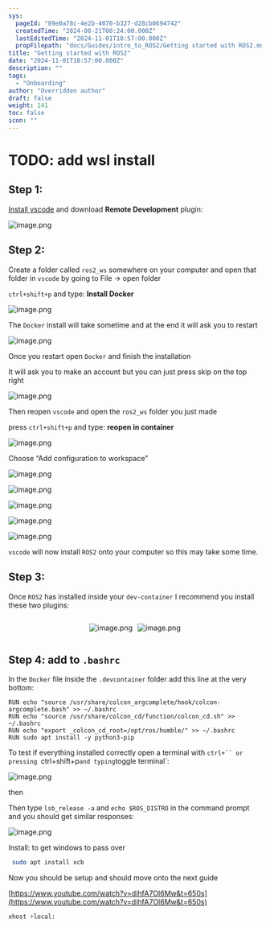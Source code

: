 ```yaml
---
sys:
  pageId: "89e0a78c-4e2b-4070-b327-d28cb0694742"
  createdTime: "2024-08-21T00:24:00.000Z"
  lastEditedTime: "2024-11-01T18:57:00.000Z"
  propFilepath: "docs/Guides/intro_to_ROS2/Getting started with ROS2.md"
title: "Getting started with ROS2"
date: "2024-11-01T18:57:00.000Z"
description: ""
tags:
  - "Onboarding"
author: "Overridden author"
draft: false
weight: 141
toc: false
icon: ""
---
```


# TODO: add wsl install

## Step 1:

[Install vscode](https://code.visualstudio.com/download) and download **Remote Development** plugin:

![image.png](https://prod-files-secure.s3.us-west-2.amazonaws.com/d518164a-d88e-44d1-a4ee-3adb3bd8bce0/efb52993-1881-4a40-b95e-6f020334f022/image.png?X-Amz-Algorithm=AWS4-HMAC-SHA256&X-Amz-Content-Sha256=UNSIGNED-PAYLOAD&X-Amz-Credential=ASIAZI2LB4663LOCAYDG%2F20250322%2Fus-west-2%2Fs3%2Faws4_request&X-Amz-Date=20250322T110113Z&X-Amz-Expires=3600&X-Amz-Security-Token=IQoJb3JpZ2luX2VjEGMaCXVzLXdlc3QtMiJHMEUCIHdezpqzdyVkpLcvPPa237vuoirWqPtDLAx6ay60dVSxAiEAyovbo%2FMctBrXVl6mfwlgdnzYRsbCPGWtcFWJCcoAblUqiAQIvP%2F%2F%2F%2F%2F%2F%2F%2F%2F%2FARAAGgw2Mzc0MjMxODM4MDUiDDu3%2Bb%2B4tVeLrkyiKSrcA%2FcnCiVCLCGI8vNqjmLsHCqLfL1QbPFabnaiX8FtYzrDX6Tn69FMxsiownOBU5J7xuL52fK1tg6qJyNr4t3Z5MSF%2FgeLha%2BMf3nMRaoty%2BMLUB1E5GoKRKDOEC1i3sESaBZvw5uJm%2Bp1nZ3wxW8UZZ5XKqY%2Bm%2BORVgQ2xKXCh9fg0%2BIPusZtWFJmSDVYIE7Czqviqvf%2Fs8bqVRwR%2BH%2F8Z7vdPVPtvZ%2BM4Igt26NQxfeZjzx4ZNZlJaiGQfTfkaZiZz%2F1klcuCOsb0sXsj2GGpKY%2BO7lKS3OkDLJIeeWGS0871vXWKscSLnR58W9gHv5Q6n7%2FzpB%2BR%2B6chsqIOvJ3cWMBmbQJom%2BOesTN7qzCUWVTou9vrAPX3r9mdWcJ5NRSE3fJFm44YSvl0UtBEbXA8qT%2Fb2RIp3VZDFfPhj0DuQqO6CSADrk%2BHz0gtDQYtEHBYeiLImM0IzxG1aflynBJmEJ2jATOOiwrYvVy5v9o%2Fl2XsOsMeKMwOHDxqKwqnu8ZW8SbOg6s2zXTWvzP08vsxDX02SDF%2BZZ3nmbGKeBurVM%2BY0vUq43zYM4EbZyC4hvMk%2FPz8%2BkubPAOHP9egTSXfQJtcFIdzcZO3PNMxrYcQM9%2BApUWEzfcFYUrXEvZMOqt%2Br4GOqUBRfWHSVuKsrnYCBzjuJWRN3zylE9ZE9GcwszamP3ua9b9nyI8V%2Bc0Z9r%2BuISyhBmL032VGLe0%2FaoNJ4zJvBdYXpKnnA3ICY7neei9IrvGSn%2B8TdcBRib9qlPZz%2BK0%2B2zwI7PSi7Kranq2VwcXkW8eB4bPlxruwlz6qE7Lbau4%2BtzFrV7RM8E0cTeeQNuoODw1mKfjCQ%2FaRwNHx2nTvdZepDV0wNw6&X-Amz-Signature=63642518fce83b8c6fa22885bf7941a103dc83a264b6ea5a36235e0c649a66ab&X-Amz-SignedHeaders=host&x-id=GetObject)

## Step 2:

Create a folder called `ros2_ws` somewhere on your computer and open that folder in `vscode` by going to File → open folder 

`ctrl+shift+p` and type: **Install Docker**

![image.png](https://prod-files-secure.s3.us-west-2.amazonaws.com/d518164a-d88e-44d1-a4ee-3adb3bd8bce0/2269dc0e-1cd5-47ff-bceb-c04ad9b2eab0/image.png?X-Amz-Algorithm=AWS4-HMAC-SHA256&X-Amz-Content-Sha256=UNSIGNED-PAYLOAD&X-Amz-Credential=ASIAZI2LB4663LOCAYDG%2F20250322%2Fus-west-2%2Fs3%2Faws4_request&X-Amz-Date=20250322T110112Z&X-Amz-Expires=3600&X-Amz-Security-Token=IQoJb3JpZ2luX2VjEGMaCXVzLXdlc3QtMiJHMEUCIHdezpqzdyVkpLcvPPa237vuoirWqPtDLAx6ay60dVSxAiEAyovbo%2FMctBrXVl6mfwlgdnzYRsbCPGWtcFWJCcoAblUqiAQIvP%2F%2F%2F%2F%2F%2F%2F%2F%2F%2FARAAGgw2Mzc0MjMxODM4MDUiDDu3%2Bb%2B4tVeLrkyiKSrcA%2FcnCiVCLCGI8vNqjmLsHCqLfL1QbPFabnaiX8FtYzrDX6Tn69FMxsiownOBU5J7xuL52fK1tg6qJyNr4t3Z5MSF%2FgeLha%2BMf3nMRaoty%2BMLUB1E5GoKRKDOEC1i3sESaBZvw5uJm%2Bp1nZ3wxW8UZZ5XKqY%2Bm%2BORVgQ2xKXCh9fg0%2BIPusZtWFJmSDVYIE7Czqviqvf%2Fs8bqVRwR%2BH%2F8Z7vdPVPtvZ%2BM4Igt26NQxfeZjzx4ZNZlJaiGQfTfkaZiZz%2F1klcuCOsb0sXsj2GGpKY%2BO7lKS3OkDLJIeeWGS0871vXWKscSLnR58W9gHv5Q6n7%2FzpB%2BR%2B6chsqIOvJ3cWMBmbQJom%2BOesTN7qzCUWVTou9vrAPX3r9mdWcJ5NRSE3fJFm44YSvl0UtBEbXA8qT%2Fb2RIp3VZDFfPhj0DuQqO6CSADrk%2BHz0gtDQYtEHBYeiLImM0IzxG1aflynBJmEJ2jATOOiwrYvVy5v9o%2Fl2XsOsMeKMwOHDxqKwqnu8ZW8SbOg6s2zXTWvzP08vsxDX02SDF%2BZZ3nmbGKeBurVM%2BY0vUq43zYM4EbZyC4hvMk%2FPz8%2BkubPAOHP9egTSXfQJtcFIdzcZO3PNMxrYcQM9%2BApUWEzfcFYUrXEvZMOqt%2Br4GOqUBRfWHSVuKsrnYCBzjuJWRN3zylE9ZE9GcwszamP3ua9b9nyI8V%2Bc0Z9r%2BuISyhBmL032VGLe0%2FaoNJ4zJvBdYXpKnnA3ICY7neei9IrvGSn%2B8TdcBRib9qlPZz%2BK0%2B2zwI7PSi7Kranq2VwcXkW8eB4bPlxruwlz6qE7Lbau4%2BtzFrV7RM8E0cTeeQNuoODw1mKfjCQ%2FaRwNHx2nTvdZepDV0wNw6&X-Amz-Signature=3a59758b784e40e936a2fdfef70c93d474742c68b9fd25fd20ba98fe243666da&X-Amz-SignedHeaders=host&x-id=GetObject)

The `Docker` install will take sometime and at the end it will ask you to restart

![image.png](https://prod-files-secure.s3.us-west-2.amazonaws.com/d518164a-d88e-44d1-a4ee-3adb3bd8bce0/ed233f78-be33-4b1f-b89c-9c346c0e961e/image.png?X-Amz-Algorithm=AWS4-HMAC-SHA256&X-Amz-Content-Sha256=UNSIGNED-PAYLOAD&X-Amz-Credential=ASIAZI2LB4663LOCAYDG%2F20250322%2Fus-west-2%2Fs3%2Faws4_request&X-Amz-Date=20250322T110113Z&X-Amz-Expires=3600&X-Amz-Security-Token=IQoJb3JpZ2luX2VjEGMaCXVzLXdlc3QtMiJHMEUCIHdezpqzdyVkpLcvPPa237vuoirWqPtDLAx6ay60dVSxAiEAyovbo%2FMctBrXVl6mfwlgdnzYRsbCPGWtcFWJCcoAblUqiAQIvP%2F%2F%2F%2F%2F%2F%2F%2F%2F%2FARAAGgw2Mzc0MjMxODM4MDUiDDu3%2Bb%2B4tVeLrkyiKSrcA%2FcnCiVCLCGI8vNqjmLsHCqLfL1QbPFabnaiX8FtYzrDX6Tn69FMxsiownOBU5J7xuL52fK1tg6qJyNr4t3Z5MSF%2FgeLha%2BMf3nMRaoty%2BMLUB1E5GoKRKDOEC1i3sESaBZvw5uJm%2Bp1nZ3wxW8UZZ5XKqY%2Bm%2BORVgQ2xKXCh9fg0%2BIPusZtWFJmSDVYIE7Czqviqvf%2Fs8bqVRwR%2BH%2F8Z7vdPVPtvZ%2BM4Igt26NQxfeZjzx4ZNZlJaiGQfTfkaZiZz%2F1klcuCOsb0sXsj2GGpKY%2BO7lKS3OkDLJIeeWGS0871vXWKscSLnR58W9gHv5Q6n7%2FzpB%2BR%2B6chsqIOvJ3cWMBmbQJom%2BOesTN7qzCUWVTou9vrAPX3r9mdWcJ5NRSE3fJFm44YSvl0UtBEbXA8qT%2Fb2RIp3VZDFfPhj0DuQqO6CSADrk%2BHz0gtDQYtEHBYeiLImM0IzxG1aflynBJmEJ2jATOOiwrYvVy5v9o%2Fl2XsOsMeKMwOHDxqKwqnu8ZW8SbOg6s2zXTWvzP08vsxDX02SDF%2BZZ3nmbGKeBurVM%2BY0vUq43zYM4EbZyC4hvMk%2FPz8%2BkubPAOHP9egTSXfQJtcFIdzcZO3PNMxrYcQM9%2BApUWEzfcFYUrXEvZMOqt%2Br4GOqUBRfWHSVuKsrnYCBzjuJWRN3zylE9ZE9GcwszamP3ua9b9nyI8V%2Bc0Z9r%2BuISyhBmL032VGLe0%2FaoNJ4zJvBdYXpKnnA3ICY7neei9IrvGSn%2B8TdcBRib9qlPZz%2BK0%2B2zwI7PSi7Kranq2VwcXkW8eB4bPlxruwlz6qE7Lbau4%2BtzFrV7RM8E0cTeeQNuoODw1mKfjCQ%2FaRwNHx2nTvdZepDV0wNw6&X-Amz-Signature=5266e896d8e084c6187afc2661ed4eda279188424021cc77ad7980fd5f890f24&X-Amz-SignedHeaders=host&x-id=GetObject)

Once you restart open `Docker` and finish the installation

It will ask you to make an account but you can just press skip on the top right

![image.png](https://prod-files-secure.s3.us-west-2.amazonaws.com/d518164a-d88e-44d1-a4ee-3adb3bd8bce0/21010ad9-1659-4fd9-9f59-9932a09b2a3d/image.png?X-Amz-Algorithm=AWS4-HMAC-SHA256&X-Amz-Content-Sha256=UNSIGNED-PAYLOAD&X-Amz-Credential=ASIAZI2LB4663LOCAYDG%2F20250322%2Fus-west-2%2Fs3%2Faws4_request&X-Amz-Date=20250322T110113Z&X-Amz-Expires=3600&X-Amz-Security-Token=IQoJb3JpZ2luX2VjEGMaCXVzLXdlc3QtMiJHMEUCIHdezpqzdyVkpLcvPPa237vuoirWqPtDLAx6ay60dVSxAiEAyovbo%2FMctBrXVl6mfwlgdnzYRsbCPGWtcFWJCcoAblUqiAQIvP%2F%2F%2F%2F%2F%2F%2F%2F%2F%2FARAAGgw2Mzc0MjMxODM4MDUiDDu3%2Bb%2B4tVeLrkyiKSrcA%2FcnCiVCLCGI8vNqjmLsHCqLfL1QbPFabnaiX8FtYzrDX6Tn69FMxsiownOBU5J7xuL52fK1tg6qJyNr4t3Z5MSF%2FgeLha%2BMf3nMRaoty%2BMLUB1E5GoKRKDOEC1i3sESaBZvw5uJm%2Bp1nZ3wxW8UZZ5XKqY%2Bm%2BORVgQ2xKXCh9fg0%2BIPusZtWFJmSDVYIE7Czqviqvf%2Fs8bqVRwR%2BH%2F8Z7vdPVPtvZ%2BM4Igt26NQxfeZjzx4ZNZlJaiGQfTfkaZiZz%2F1klcuCOsb0sXsj2GGpKY%2BO7lKS3OkDLJIeeWGS0871vXWKscSLnR58W9gHv5Q6n7%2FzpB%2BR%2B6chsqIOvJ3cWMBmbQJom%2BOesTN7qzCUWVTou9vrAPX3r9mdWcJ5NRSE3fJFm44YSvl0UtBEbXA8qT%2Fb2RIp3VZDFfPhj0DuQqO6CSADrk%2BHz0gtDQYtEHBYeiLImM0IzxG1aflynBJmEJ2jATOOiwrYvVy5v9o%2Fl2XsOsMeKMwOHDxqKwqnu8ZW8SbOg6s2zXTWvzP08vsxDX02SDF%2BZZ3nmbGKeBurVM%2BY0vUq43zYM4EbZyC4hvMk%2FPz8%2BkubPAOHP9egTSXfQJtcFIdzcZO3PNMxrYcQM9%2BApUWEzfcFYUrXEvZMOqt%2Br4GOqUBRfWHSVuKsrnYCBzjuJWRN3zylE9ZE9GcwszamP3ua9b9nyI8V%2Bc0Z9r%2BuISyhBmL032VGLe0%2FaoNJ4zJvBdYXpKnnA3ICY7neei9IrvGSn%2B8TdcBRib9qlPZz%2BK0%2B2zwI7PSi7Kranq2VwcXkW8eB4bPlxruwlz6qE7Lbau4%2BtzFrV7RM8E0cTeeQNuoODw1mKfjCQ%2FaRwNHx2nTvdZepDV0wNw6&X-Amz-Signature=13e089724d3b9a3f27d6ad6f85cc55e2db3bd52b1f818563637bbb935c95023c&X-Amz-SignedHeaders=host&x-id=GetObject)

Then reopen `vscode` and open the `ros2_ws` folder you just made

press `ctrl+shift+p` and type: **reopen in container**

![image.png](https://prod-files-secure.s3.us-west-2.amazonaws.com/d518164a-d88e-44d1-a4ee-3adb3bd8bce0/4e93b8c2-41ad-488c-8095-c74205196118/image.png?X-Amz-Algorithm=AWS4-HMAC-SHA256&X-Amz-Content-Sha256=UNSIGNED-PAYLOAD&X-Amz-Credential=ASIAZI2LB4663LOCAYDG%2F20250322%2Fus-west-2%2Fs3%2Faws4_request&X-Amz-Date=20250322T110113Z&X-Amz-Expires=3600&X-Amz-Security-Token=IQoJb3JpZ2luX2VjEGMaCXVzLXdlc3QtMiJHMEUCIHdezpqzdyVkpLcvPPa237vuoirWqPtDLAx6ay60dVSxAiEAyovbo%2FMctBrXVl6mfwlgdnzYRsbCPGWtcFWJCcoAblUqiAQIvP%2F%2F%2F%2F%2F%2F%2F%2F%2F%2FARAAGgw2Mzc0MjMxODM4MDUiDDu3%2Bb%2B4tVeLrkyiKSrcA%2FcnCiVCLCGI8vNqjmLsHCqLfL1QbPFabnaiX8FtYzrDX6Tn69FMxsiownOBU5J7xuL52fK1tg6qJyNr4t3Z5MSF%2FgeLha%2BMf3nMRaoty%2BMLUB1E5GoKRKDOEC1i3sESaBZvw5uJm%2Bp1nZ3wxW8UZZ5XKqY%2Bm%2BORVgQ2xKXCh9fg0%2BIPusZtWFJmSDVYIE7Czqviqvf%2Fs8bqVRwR%2BH%2F8Z7vdPVPtvZ%2BM4Igt26NQxfeZjzx4ZNZlJaiGQfTfkaZiZz%2F1klcuCOsb0sXsj2GGpKY%2BO7lKS3OkDLJIeeWGS0871vXWKscSLnR58W9gHv5Q6n7%2FzpB%2BR%2B6chsqIOvJ3cWMBmbQJom%2BOesTN7qzCUWVTou9vrAPX3r9mdWcJ5NRSE3fJFm44YSvl0UtBEbXA8qT%2Fb2RIp3VZDFfPhj0DuQqO6CSADrk%2BHz0gtDQYtEHBYeiLImM0IzxG1aflynBJmEJ2jATOOiwrYvVy5v9o%2Fl2XsOsMeKMwOHDxqKwqnu8ZW8SbOg6s2zXTWvzP08vsxDX02SDF%2BZZ3nmbGKeBurVM%2BY0vUq43zYM4EbZyC4hvMk%2FPz8%2BkubPAOHP9egTSXfQJtcFIdzcZO3PNMxrYcQM9%2BApUWEzfcFYUrXEvZMOqt%2Br4GOqUBRfWHSVuKsrnYCBzjuJWRN3zylE9ZE9GcwszamP3ua9b9nyI8V%2Bc0Z9r%2BuISyhBmL032VGLe0%2FaoNJ4zJvBdYXpKnnA3ICY7neei9IrvGSn%2B8TdcBRib9qlPZz%2BK0%2B2zwI7PSi7Kranq2VwcXkW8eB4bPlxruwlz6qE7Lbau4%2BtzFrV7RM8E0cTeeQNuoODw1mKfjCQ%2FaRwNHx2nTvdZepDV0wNw6&X-Amz-Signature=34b58626a670a8e6ee1cbc018e383a4d3ed33a02d8be6594449b46f2925ec574&X-Amz-SignedHeaders=host&x-id=GetObject)

Choose “Add configuration to workspace”

![image.png](https://prod-files-secure.s3.us-west-2.amazonaws.com/d518164a-d88e-44d1-a4ee-3adb3bd8bce0/9560b282-5060-4989-ba37-97e7b2c22476/image.png?X-Amz-Algorithm=AWS4-HMAC-SHA256&X-Amz-Content-Sha256=UNSIGNED-PAYLOAD&X-Amz-Credential=ASIAZI2LB4663LOCAYDG%2F20250322%2Fus-west-2%2Fs3%2Faws4_request&X-Amz-Date=20250322T110113Z&X-Amz-Expires=3600&X-Amz-Security-Token=IQoJb3JpZ2luX2VjEGMaCXVzLXdlc3QtMiJHMEUCIHdezpqzdyVkpLcvPPa237vuoirWqPtDLAx6ay60dVSxAiEAyovbo%2FMctBrXVl6mfwlgdnzYRsbCPGWtcFWJCcoAblUqiAQIvP%2F%2F%2F%2F%2F%2F%2F%2F%2F%2FARAAGgw2Mzc0MjMxODM4MDUiDDu3%2Bb%2B4tVeLrkyiKSrcA%2FcnCiVCLCGI8vNqjmLsHCqLfL1QbPFabnaiX8FtYzrDX6Tn69FMxsiownOBU5J7xuL52fK1tg6qJyNr4t3Z5MSF%2FgeLha%2BMf3nMRaoty%2BMLUB1E5GoKRKDOEC1i3sESaBZvw5uJm%2Bp1nZ3wxW8UZZ5XKqY%2Bm%2BORVgQ2xKXCh9fg0%2BIPusZtWFJmSDVYIE7Czqviqvf%2Fs8bqVRwR%2BH%2F8Z7vdPVPtvZ%2BM4Igt26NQxfeZjzx4ZNZlJaiGQfTfkaZiZz%2F1klcuCOsb0sXsj2GGpKY%2BO7lKS3OkDLJIeeWGS0871vXWKscSLnR58W9gHv5Q6n7%2FzpB%2BR%2B6chsqIOvJ3cWMBmbQJom%2BOesTN7qzCUWVTou9vrAPX3r9mdWcJ5NRSE3fJFm44YSvl0UtBEbXA8qT%2Fb2RIp3VZDFfPhj0DuQqO6CSADrk%2BHz0gtDQYtEHBYeiLImM0IzxG1aflynBJmEJ2jATOOiwrYvVy5v9o%2Fl2XsOsMeKMwOHDxqKwqnu8ZW8SbOg6s2zXTWvzP08vsxDX02SDF%2BZZ3nmbGKeBurVM%2BY0vUq43zYM4EbZyC4hvMk%2FPz8%2BkubPAOHP9egTSXfQJtcFIdzcZO3PNMxrYcQM9%2BApUWEzfcFYUrXEvZMOqt%2Br4GOqUBRfWHSVuKsrnYCBzjuJWRN3zylE9ZE9GcwszamP3ua9b9nyI8V%2Bc0Z9r%2BuISyhBmL032VGLe0%2FaoNJ4zJvBdYXpKnnA3ICY7neei9IrvGSn%2B8TdcBRib9qlPZz%2BK0%2B2zwI7PSi7Kranq2VwcXkW8eB4bPlxruwlz6qE7Lbau4%2BtzFrV7RM8E0cTeeQNuoODw1mKfjCQ%2FaRwNHx2nTvdZepDV0wNw6&X-Amz-Signature=d047e8b33977c2316a1f8c772f5f92d7aa594b00f5a5ba23b6b494fc6b6bdb2b&X-Amz-SignedHeaders=host&x-id=GetObject)

![image.png](https://prod-files-secure.s3.us-west-2.amazonaws.com/d518164a-d88e-44d1-a4ee-3adb3bd8bce0/2ee63f81-886b-48e8-a553-dc6e5eac99e4/image.png?X-Amz-Algorithm=AWS4-HMAC-SHA256&X-Amz-Content-Sha256=UNSIGNED-PAYLOAD&X-Amz-Credential=ASIAZI2LB4663LOCAYDG%2F20250322%2Fus-west-2%2Fs3%2Faws4_request&X-Amz-Date=20250322T110113Z&X-Amz-Expires=3600&X-Amz-Security-Token=IQoJb3JpZ2luX2VjEGMaCXVzLXdlc3QtMiJHMEUCIHdezpqzdyVkpLcvPPa237vuoirWqPtDLAx6ay60dVSxAiEAyovbo%2FMctBrXVl6mfwlgdnzYRsbCPGWtcFWJCcoAblUqiAQIvP%2F%2F%2F%2F%2F%2F%2F%2F%2F%2FARAAGgw2Mzc0MjMxODM4MDUiDDu3%2Bb%2B4tVeLrkyiKSrcA%2FcnCiVCLCGI8vNqjmLsHCqLfL1QbPFabnaiX8FtYzrDX6Tn69FMxsiownOBU5J7xuL52fK1tg6qJyNr4t3Z5MSF%2FgeLha%2BMf3nMRaoty%2BMLUB1E5GoKRKDOEC1i3sESaBZvw5uJm%2Bp1nZ3wxW8UZZ5XKqY%2Bm%2BORVgQ2xKXCh9fg0%2BIPusZtWFJmSDVYIE7Czqviqvf%2Fs8bqVRwR%2BH%2F8Z7vdPVPtvZ%2BM4Igt26NQxfeZjzx4ZNZlJaiGQfTfkaZiZz%2F1klcuCOsb0sXsj2GGpKY%2BO7lKS3OkDLJIeeWGS0871vXWKscSLnR58W9gHv5Q6n7%2FzpB%2BR%2B6chsqIOvJ3cWMBmbQJom%2BOesTN7qzCUWVTou9vrAPX3r9mdWcJ5NRSE3fJFm44YSvl0UtBEbXA8qT%2Fb2RIp3VZDFfPhj0DuQqO6CSADrk%2BHz0gtDQYtEHBYeiLImM0IzxG1aflynBJmEJ2jATOOiwrYvVy5v9o%2Fl2XsOsMeKMwOHDxqKwqnu8ZW8SbOg6s2zXTWvzP08vsxDX02SDF%2BZZ3nmbGKeBurVM%2BY0vUq43zYM4EbZyC4hvMk%2FPz8%2BkubPAOHP9egTSXfQJtcFIdzcZO3PNMxrYcQM9%2BApUWEzfcFYUrXEvZMOqt%2Br4GOqUBRfWHSVuKsrnYCBzjuJWRN3zylE9ZE9GcwszamP3ua9b9nyI8V%2Bc0Z9r%2BuISyhBmL032VGLe0%2FaoNJ4zJvBdYXpKnnA3ICY7neei9IrvGSn%2B8TdcBRib9qlPZz%2BK0%2B2zwI7PSi7Kranq2VwcXkW8eB4bPlxruwlz6qE7Lbau4%2BtzFrV7RM8E0cTeeQNuoODw1mKfjCQ%2FaRwNHx2nTvdZepDV0wNw6&X-Amz-Signature=2fbc1b7adde0eb4d3c95c8dc1c8c9539db3d946f72b92bf2bf8644a7bdead28b&X-Amz-SignedHeaders=host&x-id=GetObject)

![image.png](https://prod-files-secure.s3.us-west-2.amazonaws.com/d518164a-d88e-44d1-a4ee-3adb3bd8bce0/ae1580b2-b048-407e-aed9-b584224a7a04/image.png?X-Amz-Algorithm=AWS4-HMAC-SHA256&X-Amz-Content-Sha256=UNSIGNED-PAYLOAD&X-Amz-Credential=ASIAZI2LB4663LOCAYDG%2F20250322%2Fus-west-2%2Fs3%2Faws4_request&X-Amz-Date=20250322T110112Z&X-Amz-Expires=3600&X-Amz-Security-Token=IQoJb3JpZ2luX2VjEGMaCXVzLXdlc3QtMiJHMEUCIHdezpqzdyVkpLcvPPa237vuoirWqPtDLAx6ay60dVSxAiEAyovbo%2FMctBrXVl6mfwlgdnzYRsbCPGWtcFWJCcoAblUqiAQIvP%2F%2F%2F%2F%2F%2F%2F%2F%2F%2FARAAGgw2Mzc0MjMxODM4MDUiDDu3%2Bb%2B4tVeLrkyiKSrcA%2FcnCiVCLCGI8vNqjmLsHCqLfL1QbPFabnaiX8FtYzrDX6Tn69FMxsiownOBU5J7xuL52fK1tg6qJyNr4t3Z5MSF%2FgeLha%2BMf3nMRaoty%2BMLUB1E5GoKRKDOEC1i3sESaBZvw5uJm%2Bp1nZ3wxW8UZZ5XKqY%2Bm%2BORVgQ2xKXCh9fg0%2BIPusZtWFJmSDVYIE7Czqviqvf%2Fs8bqVRwR%2BH%2F8Z7vdPVPtvZ%2BM4Igt26NQxfeZjzx4ZNZlJaiGQfTfkaZiZz%2F1klcuCOsb0sXsj2GGpKY%2BO7lKS3OkDLJIeeWGS0871vXWKscSLnR58W9gHv5Q6n7%2FzpB%2BR%2B6chsqIOvJ3cWMBmbQJom%2BOesTN7qzCUWVTou9vrAPX3r9mdWcJ5NRSE3fJFm44YSvl0UtBEbXA8qT%2Fb2RIp3VZDFfPhj0DuQqO6CSADrk%2BHz0gtDQYtEHBYeiLImM0IzxG1aflynBJmEJ2jATOOiwrYvVy5v9o%2Fl2XsOsMeKMwOHDxqKwqnu8ZW8SbOg6s2zXTWvzP08vsxDX02SDF%2BZZ3nmbGKeBurVM%2BY0vUq43zYM4EbZyC4hvMk%2FPz8%2BkubPAOHP9egTSXfQJtcFIdzcZO3PNMxrYcQM9%2BApUWEzfcFYUrXEvZMOqt%2Br4GOqUBRfWHSVuKsrnYCBzjuJWRN3zylE9ZE9GcwszamP3ua9b9nyI8V%2Bc0Z9r%2BuISyhBmL032VGLe0%2FaoNJ4zJvBdYXpKnnA3ICY7neei9IrvGSn%2B8TdcBRib9qlPZz%2BK0%2B2zwI7PSi7Kranq2VwcXkW8eB4bPlxruwlz6qE7Lbau4%2BtzFrV7RM8E0cTeeQNuoODw1mKfjCQ%2FaRwNHx2nTvdZepDV0wNw6&X-Amz-Signature=bb4228f9db9a67de88204f3494cc872f58fbd82911db010218da54ea2e4b5ff8&X-Amz-SignedHeaders=host&x-id=GetObject)

![image.png](https://prod-files-secure.s3.us-west-2.amazonaws.com/d518164a-d88e-44d1-a4ee-3adb3bd8bce0/53255b28-f75e-430f-b9e3-c0ac8577e42b/image.png?X-Amz-Algorithm=AWS4-HMAC-SHA256&X-Amz-Content-Sha256=UNSIGNED-PAYLOAD&X-Amz-Credential=ASIAZI2LB4663LOCAYDG%2F20250322%2Fus-west-2%2Fs3%2Faws4_request&X-Amz-Date=20250322T110112Z&X-Amz-Expires=3600&X-Amz-Security-Token=IQoJb3JpZ2luX2VjEGMaCXVzLXdlc3QtMiJHMEUCIHdezpqzdyVkpLcvPPa237vuoirWqPtDLAx6ay60dVSxAiEAyovbo%2FMctBrXVl6mfwlgdnzYRsbCPGWtcFWJCcoAblUqiAQIvP%2F%2F%2F%2F%2F%2F%2F%2F%2F%2FARAAGgw2Mzc0MjMxODM4MDUiDDu3%2Bb%2B4tVeLrkyiKSrcA%2FcnCiVCLCGI8vNqjmLsHCqLfL1QbPFabnaiX8FtYzrDX6Tn69FMxsiownOBU5J7xuL52fK1tg6qJyNr4t3Z5MSF%2FgeLha%2BMf3nMRaoty%2BMLUB1E5GoKRKDOEC1i3sESaBZvw5uJm%2Bp1nZ3wxW8UZZ5XKqY%2Bm%2BORVgQ2xKXCh9fg0%2BIPusZtWFJmSDVYIE7Czqviqvf%2Fs8bqVRwR%2BH%2F8Z7vdPVPtvZ%2BM4Igt26NQxfeZjzx4ZNZlJaiGQfTfkaZiZz%2F1klcuCOsb0sXsj2GGpKY%2BO7lKS3OkDLJIeeWGS0871vXWKscSLnR58W9gHv5Q6n7%2FzpB%2BR%2B6chsqIOvJ3cWMBmbQJom%2BOesTN7qzCUWVTou9vrAPX3r9mdWcJ5NRSE3fJFm44YSvl0UtBEbXA8qT%2Fb2RIp3VZDFfPhj0DuQqO6CSADrk%2BHz0gtDQYtEHBYeiLImM0IzxG1aflynBJmEJ2jATOOiwrYvVy5v9o%2Fl2XsOsMeKMwOHDxqKwqnu8ZW8SbOg6s2zXTWvzP08vsxDX02SDF%2BZZ3nmbGKeBurVM%2BY0vUq43zYM4EbZyC4hvMk%2FPz8%2BkubPAOHP9egTSXfQJtcFIdzcZO3PNMxrYcQM9%2BApUWEzfcFYUrXEvZMOqt%2Br4GOqUBRfWHSVuKsrnYCBzjuJWRN3zylE9ZE9GcwszamP3ua9b9nyI8V%2Bc0Z9r%2BuISyhBmL032VGLe0%2FaoNJ4zJvBdYXpKnnA3ICY7neei9IrvGSn%2B8TdcBRib9qlPZz%2BK0%2B2zwI7PSi7Kranq2VwcXkW8eB4bPlxruwlz6qE7Lbau4%2BtzFrV7RM8E0cTeeQNuoODw1mKfjCQ%2FaRwNHx2nTvdZepDV0wNw6&X-Amz-Signature=f8de968707f253b69f4b660fa103c73ae15f6f9624b5ccfa925ef85d26258c65&X-Amz-SignedHeaders=host&x-id=GetObject)

![image.png](https://prod-files-secure.s3.us-west-2.amazonaws.com/d518164a-d88e-44d1-a4ee-3adb3bd8bce0/7c562767-5af9-4ffb-97d1-327bcdf4ee00/image.png?X-Amz-Algorithm=AWS4-HMAC-SHA256&X-Amz-Content-Sha256=UNSIGNED-PAYLOAD&X-Amz-Credential=ASIAZI2LB4663LOCAYDG%2F20250322%2Fus-west-2%2Fs3%2Faws4_request&X-Amz-Date=20250322T110112Z&X-Amz-Expires=3600&X-Amz-Security-Token=IQoJb3JpZ2luX2VjEGMaCXVzLXdlc3QtMiJHMEUCIHdezpqzdyVkpLcvPPa237vuoirWqPtDLAx6ay60dVSxAiEAyovbo%2FMctBrXVl6mfwlgdnzYRsbCPGWtcFWJCcoAblUqiAQIvP%2F%2F%2F%2F%2F%2F%2F%2F%2F%2FARAAGgw2Mzc0MjMxODM4MDUiDDu3%2Bb%2B4tVeLrkyiKSrcA%2FcnCiVCLCGI8vNqjmLsHCqLfL1QbPFabnaiX8FtYzrDX6Tn69FMxsiownOBU5J7xuL52fK1tg6qJyNr4t3Z5MSF%2FgeLha%2BMf3nMRaoty%2BMLUB1E5GoKRKDOEC1i3sESaBZvw5uJm%2Bp1nZ3wxW8UZZ5XKqY%2Bm%2BORVgQ2xKXCh9fg0%2BIPusZtWFJmSDVYIE7Czqviqvf%2Fs8bqVRwR%2BH%2F8Z7vdPVPtvZ%2BM4Igt26NQxfeZjzx4ZNZlJaiGQfTfkaZiZz%2F1klcuCOsb0sXsj2GGpKY%2BO7lKS3OkDLJIeeWGS0871vXWKscSLnR58W9gHv5Q6n7%2FzpB%2BR%2B6chsqIOvJ3cWMBmbQJom%2BOesTN7qzCUWVTou9vrAPX3r9mdWcJ5NRSE3fJFm44YSvl0UtBEbXA8qT%2Fb2RIp3VZDFfPhj0DuQqO6CSADrk%2BHz0gtDQYtEHBYeiLImM0IzxG1aflynBJmEJ2jATOOiwrYvVy5v9o%2Fl2XsOsMeKMwOHDxqKwqnu8ZW8SbOg6s2zXTWvzP08vsxDX02SDF%2BZZ3nmbGKeBurVM%2BY0vUq43zYM4EbZyC4hvMk%2FPz8%2BkubPAOHP9egTSXfQJtcFIdzcZO3PNMxrYcQM9%2BApUWEzfcFYUrXEvZMOqt%2Br4GOqUBRfWHSVuKsrnYCBzjuJWRN3zylE9ZE9GcwszamP3ua9b9nyI8V%2Bc0Z9r%2BuISyhBmL032VGLe0%2FaoNJ4zJvBdYXpKnnA3ICY7neei9IrvGSn%2B8TdcBRib9qlPZz%2BK0%2B2zwI7PSi7Kranq2VwcXkW8eB4bPlxruwlz6qE7Lbau4%2BtzFrV7RM8E0cTeeQNuoODw1mKfjCQ%2FaRwNHx2nTvdZepDV0wNw6&X-Amz-Signature=3a52bcdadd7c831bd3fc4020f909135ae7610fa2d2831c127be361a1bda3cbe7&X-Amz-SignedHeaders=host&x-id=GetObject)

`vscode` will now install `ROS2` onto your computer so this may take some time.

## Step 3:

Once `ROS2` has installed inside your `dev-container` I recommend you install these two plugins:

<div style="display: flex;flex-direction: row; column-gap:10px; max-width: 630px;justify-content: center;">
<div>

![image.png](https://prod-files-secure.s3.us-west-2.amazonaws.com/d518164a-d88e-44d1-a4ee-3adb3bd8bce0/3fc3d550-5a54-4ba1-ba6b-faa01cdb7369/image.png?X-Amz-Algorithm=AWS4-HMAC-SHA256&X-Amz-Content-Sha256=UNSIGNED-PAYLOAD&X-Amz-Credential=ASIAZI2LB466UJV3UG5J%2F20250322%2Fus-west-2%2Fs3%2Faws4_request&X-Amz-Date=20250322T110114Z&X-Amz-Expires=3600&X-Amz-Security-Token=IQoJb3JpZ2luX2VjEGMaCXVzLXdlc3QtMiJGMEQCIHQMslpyktDC0wLRwozy78losA3rQk8SgES3MKJ%2FwEidAiBodjzK7NtnDu8nvXLkkVrARk%2FePC9maUUPCTre6OZtqyqIBAi8%2F%2F%2F%2F%2F%2F%2F%2F%2F%2F8BEAAaDDYzNzQyMzE4MzgwNSIM9jz8RNP2IMzp8XGeKtwD5e0Kztsv4GtdQ8qzS8THsTycmrc3e%2FGIAzS1KYpOd%2FmIfnU589iSDuWLtRhS7z3mx4dXKIwCN44RZefHz%2BSlVbIlH63aoCJPrQ%2FqXBt0tv88SLzTekg77oCISXJiy4emgooLT%2BnYbu3HEsEZsJZJzoslQ6pPKRo6hbxSCLrFOCx6JwvsaX%2FH3LioT6d4w7yaq18T%2B9SIWDh0Dq7FQQB7JbDgzmuo6NjW6kDPVF8%2FeQSFjNS%2F66pGxtxkEQs8h52cKVF76yYVlK0cPD919P%2FSDe8OEn5TRAT%2FUKmsuhJv5GJCXJEIShTScrv6WeCDRMvRPrJ20tAX%2B%2BaUdnGUTUe9dtWqeXUwUZHlU4uFTYL2UME1MeMyRbIIPa4F%2BMPCpCPDtDza8%2BurKzzkKhGaKWXLVx%2Fr0fyhF9ihuljuNoWoKT0xGN%2FVwbbfX9FdTJmDxYXmWu7zWsBHbHf8qXBuK0%2BH4OYN%2BfCuXER7GuW%2FBhsB%2FMC2M0ypYi2HTbWMD8lA4RfGIINL5PodAx8J8ZV5e%2BWYJgA6lQX7I3v88XwnLzouT3ET0YIo3KZBEih7tj0UeLPxyn1LyE5UVL3cYG6%2FVbleQEOOaGZ9j53VEjPy2zo6uoT%2FPoD5b%2BGuc98iVcgww676vgY6pgESCqM09pN4%2Bj%2BEiCuIlH0fYeHSwC33D4Hta4v0GPOVtzM7BdJsZp1lEv2442KPn3LOcTMW37eFwePVjhTNNzCq%2BsXZs%2BBoTJ6sSx2oMn5zrDoeQ3q0Uh4sGdyBqcj2TGDj0rxMJPnz9a9AFBxhUKzd0oc3EtTOcs98DvRTCFm1dJMsnNlv9jdQKDj7i6GdslwO82%2FSJVMd2KttxP5Jeu3cXH36Jzx2&X-Amz-Signature=eb916a2fdc1f996a3578f66be7464f50e6d81dda6ca15f6ff6baa6bd1fb9d33f&X-Amz-SignedHeaders=host&x-id=GetObject)

</div>
<div>

![image.png](https://prod-files-secure.s3.us-west-2.amazonaws.com/d518164a-d88e-44d1-a4ee-3adb3bd8bce0/d994cc66-13c2-4093-a5a3-f84cf4601a82/image.png?X-Amz-Algorithm=AWS4-HMAC-SHA256&X-Amz-Content-Sha256=UNSIGNED-PAYLOAD&X-Amz-Credential=ASIAZI2LB4665ATWGQPA%2F20250322%2Fus-west-2%2Fs3%2Faws4_request&X-Amz-Date=20250322T110115Z&X-Amz-Expires=3600&X-Amz-Security-Token=IQoJb3JpZ2luX2VjEGMaCXVzLXdlc3QtMiJIMEYCIQC2zsHPFLySP1O%2F44NKg01ms6P5e5HREbnWr2S6hnwChwIhAK28HKBTNPDVON%2FY41vMa2dq5n%2Fqn5w71wU%2FmAj7hH9yKogECLz%2F%2F%2F%2F%2F%2F%2F%2F%2F%2FwEQABoMNjM3NDIzMTgzODA1IgzrWTX4SsQIxMa7oHIq3APFdX1XacRJ64hXgneHtgHs8U5Edwy3aFBcc7YHfL7W4XyU6NBZl8i%2F8ubsCaoptQoBnquWvyqB6QSF987foB4yN0RHmZjwV2eplEdnejiW1jXg1tAkQwXeqNVUI%2BaK6KYzC9aB8hxXeEUk%2FRp88LzBzcmspcVljcO4PdB3okcipWCWQVItz7DSipl1vpDUM17rvyt7YKu2vzCzMewhIk%2FS%2FPrkYe%2FA0vxrxSwg%2FgVNk%2F7SNX6dayckqz0ECzR0eHHLrQKIWxKpMk0yRQZ8zcqPR%2B7XnKKn9B2SBii5Apg52JBh7jABLFqXgnElWXROxrgqy%2BOkj01xaEeQPYX3mK%2FizwTBmL1NmczpwqeiG93xR7uOVJ6ZF1LgAV5FD9ile80fCAjPbZIOKPGMMv1mg0AtA3AYrk1W0ZnSPqu0Oq3jtaRbxMAB8CML%2FeInEZFXN5TkeEuzcdD%2Bv9PcFv70h5ZrVlVcBaAl401ihssNh008dyLaBNFCVm%2BaO3fYMYEj4W7B3IhOLT1cad%2FoTAWOmBou82RFCTjAMx%2F275Q28vGa4xFnawspZifhkArfvIU8vBxuEfQFAC%2F9hGOF3intdZuPt1uBOCZ7koJwGntfwa8JDecphy0IBLFnYf0ZiDDprfq%2BBjqkAWcGr370BWS8e2IqDa8B2SgeRrrIFwEmE2rE8rXZU91eiwE5b7uF3tiVFg5mY5aJx5ndy8moQ834j7%2By3Zcp8%2FUcIWmTFYmCXVDUECPPjLX4jXJOjVn10xsbtYN90xfGHX9kahc3O3xwxM5XSWT4v7soqDUHLlAtm8osuIpuAoiiCJP9EzqTV%2FRZZKgznaSdCauUXotXZZArcKhJKcBY931fcO%2B6&X-Amz-Signature=1f8946344b0bd7abe6ef4dfcb8b2a1ffd0fdb97d5522a3d2f5c9751985c12326&X-Amz-SignedHeaders=host&x-id=GetObject)

</div>
</div>

## Step 4: add to `.bashrc`

In the `Docker` file inside the `.devcontainer` folder add this line at the very bottom: 

```docker
RUN echo "source /usr/share/colcon_argcomplete/hook/colcon-argcomplete.bash" >> ~/.bashrc
RUN echo "source /usr/share/colcon_cd/function/colcon_cd.sh" >> ~/.bashrc
RUN echo "export _colcon_cd_root=/opt/ros/humble/" >> ~/.bashrc
RUN sudo apt install -y python3-pip 
```

To test if everything installed correctly open a terminal with `ctrl+`` or pressing `ctrl+shift+p` and typing `toggle terminal`:

![image.png](https://prod-files-secure.s3.us-west-2.amazonaws.com/d518164a-d88e-44d1-a4ee-3adb3bd8bce0/6a4943d8-b04e-4c02-9a58-775f3384d1a5/image.png?X-Amz-Algorithm=AWS4-HMAC-SHA256&X-Amz-Content-Sha256=UNSIGNED-PAYLOAD&X-Amz-Credential=ASIAZI2LB4663LOCAYDG%2F20250322%2Fus-west-2%2Fs3%2Faws4_request&X-Amz-Date=20250322T110112Z&X-Amz-Expires=3600&X-Amz-Security-Token=IQoJb3JpZ2luX2VjEGMaCXVzLXdlc3QtMiJHMEUCIHdezpqzdyVkpLcvPPa237vuoirWqPtDLAx6ay60dVSxAiEAyovbo%2FMctBrXVl6mfwlgdnzYRsbCPGWtcFWJCcoAblUqiAQIvP%2F%2F%2F%2F%2F%2F%2F%2F%2F%2FARAAGgw2Mzc0MjMxODM4MDUiDDu3%2Bb%2B4tVeLrkyiKSrcA%2FcnCiVCLCGI8vNqjmLsHCqLfL1QbPFabnaiX8FtYzrDX6Tn69FMxsiownOBU5J7xuL52fK1tg6qJyNr4t3Z5MSF%2FgeLha%2BMf3nMRaoty%2BMLUB1E5GoKRKDOEC1i3sESaBZvw5uJm%2Bp1nZ3wxW8UZZ5XKqY%2Bm%2BORVgQ2xKXCh9fg0%2BIPusZtWFJmSDVYIE7Czqviqvf%2Fs8bqVRwR%2BH%2F8Z7vdPVPtvZ%2BM4Igt26NQxfeZjzx4ZNZlJaiGQfTfkaZiZz%2F1klcuCOsb0sXsj2GGpKY%2BO7lKS3OkDLJIeeWGS0871vXWKscSLnR58W9gHv5Q6n7%2FzpB%2BR%2B6chsqIOvJ3cWMBmbQJom%2BOesTN7qzCUWVTou9vrAPX3r9mdWcJ5NRSE3fJFm44YSvl0UtBEbXA8qT%2Fb2RIp3VZDFfPhj0DuQqO6CSADrk%2BHz0gtDQYtEHBYeiLImM0IzxG1aflynBJmEJ2jATOOiwrYvVy5v9o%2Fl2XsOsMeKMwOHDxqKwqnu8ZW8SbOg6s2zXTWvzP08vsxDX02SDF%2BZZ3nmbGKeBurVM%2BY0vUq43zYM4EbZyC4hvMk%2FPz8%2BkubPAOHP9egTSXfQJtcFIdzcZO3PNMxrYcQM9%2BApUWEzfcFYUrXEvZMOqt%2Br4GOqUBRfWHSVuKsrnYCBzjuJWRN3zylE9ZE9GcwszamP3ua9b9nyI8V%2Bc0Z9r%2BuISyhBmL032VGLe0%2FaoNJ4zJvBdYXpKnnA3ICY7neei9IrvGSn%2B8TdcBRib9qlPZz%2BK0%2B2zwI7PSi7Kranq2VwcXkW8eB4bPlxruwlz6qE7Lbau4%2BtzFrV7RM8E0cTeeQNuoODw1mKfjCQ%2FaRwNHx2nTvdZepDV0wNw6&X-Amz-Signature=8d432bccdc0e2c7f48aa9cc083091020f26b8164b360c7f676d84daa5d0fdd5b&X-Amz-SignedHeaders=host&x-id=GetObject)

then 

Then type `lsb_release -a` and `echo $ROS_DISTRO` in the command prompt and you should get similar responses:

![image.png](https://prod-files-secure.s3.us-west-2.amazonaws.com/d518164a-d88e-44d1-a4ee-3adb3bd8bce0/3e635dec-a805-4e85-8b9e-d000e5b71a4e/image.png?X-Amz-Algorithm=AWS4-HMAC-SHA256&X-Amz-Content-Sha256=UNSIGNED-PAYLOAD&X-Amz-Credential=ASIAZI2LB4663LOCAYDG%2F20250322%2Fus-west-2%2Fs3%2Faws4_request&X-Amz-Date=20250322T110112Z&X-Amz-Expires=3600&X-Amz-Security-Token=IQoJb3JpZ2luX2VjEGMaCXVzLXdlc3QtMiJHMEUCIHdezpqzdyVkpLcvPPa237vuoirWqPtDLAx6ay60dVSxAiEAyovbo%2FMctBrXVl6mfwlgdnzYRsbCPGWtcFWJCcoAblUqiAQIvP%2F%2F%2F%2F%2F%2F%2F%2F%2F%2FARAAGgw2Mzc0MjMxODM4MDUiDDu3%2Bb%2B4tVeLrkyiKSrcA%2FcnCiVCLCGI8vNqjmLsHCqLfL1QbPFabnaiX8FtYzrDX6Tn69FMxsiownOBU5J7xuL52fK1tg6qJyNr4t3Z5MSF%2FgeLha%2BMf3nMRaoty%2BMLUB1E5GoKRKDOEC1i3sESaBZvw5uJm%2Bp1nZ3wxW8UZZ5XKqY%2Bm%2BORVgQ2xKXCh9fg0%2BIPusZtWFJmSDVYIE7Czqviqvf%2Fs8bqVRwR%2BH%2F8Z7vdPVPtvZ%2BM4Igt26NQxfeZjzx4ZNZlJaiGQfTfkaZiZz%2F1klcuCOsb0sXsj2GGpKY%2BO7lKS3OkDLJIeeWGS0871vXWKscSLnR58W9gHv5Q6n7%2FzpB%2BR%2B6chsqIOvJ3cWMBmbQJom%2BOesTN7qzCUWVTou9vrAPX3r9mdWcJ5NRSE3fJFm44YSvl0UtBEbXA8qT%2Fb2RIp3VZDFfPhj0DuQqO6CSADrk%2BHz0gtDQYtEHBYeiLImM0IzxG1aflynBJmEJ2jATOOiwrYvVy5v9o%2Fl2XsOsMeKMwOHDxqKwqnu8ZW8SbOg6s2zXTWvzP08vsxDX02SDF%2BZZ3nmbGKeBurVM%2BY0vUq43zYM4EbZyC4hvMk%2FPz8%2BkubPAOHP9egTSXfQJtcFIdzcZO3PNMxrYcQM9%2BApUWEzfcFYUrXEvZMOqt%2Br4GOqUBRfWHSVuKsrnYCBzjuJWRN3zylE9ZE9GcwszamP3ua9b9nyI8V%2Bc0Z9r%2BuISyhBmL032VGLe0%2FaoNJ4zJvBdYXpKnnA3ICY7neei9IrvGSn%2B8TdcBRib9qlPZz%2BK0%2B2zwI7PSi7Kranq2VwcXkW8eB4bPlxruwlz6qE7Lbau4%2BtzFrV7RM8E0cTeeQNuoODw1mKfjCQ%2FaRwNHx2nTvdZepDV0wNw6&X-Amz-Signature=2cd7a3abb7d98430f72294d8859b832df8e688c18244e78cda67c2160fff891f&X-Amz-SignedHeaders=host&x-id=GetObject)

Install:  to get windows to pass over

```bash
 sudo apt install xcb
```

Now you should be setup and should move onto the next guide 

[https://www.youtube.com/watch?v=dihfA7Ol6Mw&t=650s](https://www.youtube.com/watch?v=dihfA7Ol6Mw&t=650s)

```python
xhost +local:
```
